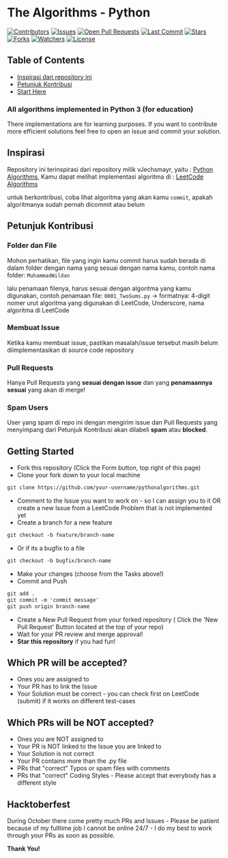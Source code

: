 # The Algorithms - Python

[![Contributors](https://img.shields.io/github/contributors/surabaya-py/KumpulanAlgoritma)](https://github.com/surabaya-py/KumpulanAlgoritma/graphs/contributors)
[![Issues](https://img.shields.io/github/issues/surabaya-py/KumpulanAlgoritma)](https://github.com/surabaya-py/KumpulanAlgoritma/issues)
[![Open Pull Requests](https://img.shields.io/github/issues-pr-raw/surabaya-py/KumpulanAlgoritma)](https://github.com/surabaya-py/KumpulanAlgoritma/pulls)
[![Last Commit](https://img.shields.io/github/last-commit/surabaya-py/KumpulanAlgoritma)](https://github.com/surabaya-py/KumpulanAlgoritma)
[![Stars](https://img.shields.io/github/stars/surabaya-py/KumpulanAlgoritma)](https://github.com/surabaya-py/KumpulanAlgoritma/stargazers)
[![Forks](https://img.shields.io/github/forks/surabaya-py/KumpulanAlgoritma)](https://github.com/surabaya-py/KumpulanAlgoritma/network/members)
[![Watchers](https://img.shields.io/github/watchers/surabaya-py/KumpulanAlgoritma)](https://github.com/surabaya-py/KumpulanAlgoritma/watchers)
[![License](https://img.shields.io/github/license/surabaya-py/KumpulanAlgoritma)](https://github.com/surabaya-py/KumpulanAlgoritma/blob/master/LICENSE)


## Table of Contents
* [Inspirasi dari repository ini](#inspirasi)
* [Petunjuk Kontribusi](#petunjuk-kontribusi)
* [Start Here](#getting-started)




### All algorithms implemented in Python 3 (for education)
There implementations are for learning purposes. If you want to contribute more efficient solutions feel free to open an issue and commit your solution.

## Inspirasi

Repository ini terinspirasi dari repository milik vJechsmayr, yaitu : [Python Algorithms](https://github.com/vJechsmayr/PythonAlgorithms),
Kamu dapat melihat implementasi algoritma di : [LeetCode Algorithms](https://leetcode.com/problemset/algorithms/)

untuk berkontribusi, coba lihat algoritma yang akan kamu `commit`, apakah algoritmanya sudah pernah dicommit atau belum


## Petunjuk Kontribusi

### Folder dan File
Mohon perhatikan, file yang ingin kamu commit harus sudah berada di dalam folder dengan nama yang sesuai dengan nama kamu, 
contoh nama folder: `MuhammadWildan`

lalu penamaan filenya, harus sesuai dengan algoritma yang kamu digunakan, contoh penamaan file: `0001_TwoSums.py` -> formatnya: 4-digit nomer urut algoritma yang digunakan di LeetCode, Underscore, nama algoritma di LeetCode

### Membuat Issue
Ketika kamu membuat issue, pastikan masalah/issue tersebut masih belum diimplementasikan di source code repository

### Pull Requests
Hanya Pull Requests yang **sesuai dengan issue** dan yang **penamaannya sesuai** yang akan di merge!

### Spam Users
User yang spam di repo ini dengan mengirim issue dan Pull Requests yang menyimpang dari Petunjuk Kontribusi akan dilabeli **spam** atau **blocked**.

## Getting Started
* Fork this repository (Click the Form button, top right of this page)
* Clone your fork down to your local machine
```markdown
git clone https://github.com/your-username/pythonalgorithms.git
```
* Comment to the Issue you want to work on - so I can assign you to it OR create a new Issue from a LeetCode Problem that is not implemented yet
* Create a branch for a new feature
```markdown
git checkout -b feature/branch-name
```
* Or if its a bugfix to a file
```markdown
git checkout -b bugfix/branch-name
```
* Make your changes (choose from the Tasks above!)
* Commit and Push
```markdown
git add .
git commit -m 'commit message'
git push origin branch-name
```
* Create a New Pull Request from your forked repository ( Click the 'New Pull Request' Button located at the top of your repo)
* Wait for your PR review and merge approval!
* __Star this repository__ if you had fun!

## Which PR will be accepted?
* Ones you are assigned to
* Your PR has to link the Issue
* Your Solution must be correct - you can check first on LeetCode (submit) if it works on different test-cases

## Which PRs will be NOT accepted?
* Ones you are NOT assigned to
* Your PR is NOT linked to the Issue you are linked to
* Your Solution is not correct
* Your PR contains more than the .py file
* PRs that "correct" Typos or spam files with comments
* PRs that "correct" Coding Styles - Please accept that everybody has a different style

## Hacktoberfest
During October there come pretty much PRs and Issues - Please be patient because of my fulltime job I cannot be online 24/7 - I do my best to work through your PRs as soon as possible.

__Thank You!__ 
